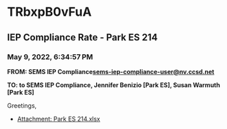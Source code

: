 # TRbxpB0vFuA
## IEP Compliance Rate - Park ES 214
### May 9, 2022, 6:34:57 PM
**FROM: SEMS IEP Compliance<sems-iep-compliance-user@nv.ccsd.net>**

**TO: to SEMS IEP Compliance, Jennifer Benizio [Park ES], Susan Warmuth [Park ES]**


Greetings,  





* [Attachment: Park ES 214.xlsx](TRbxpB0vFuA-attachment-1.xlsx)
